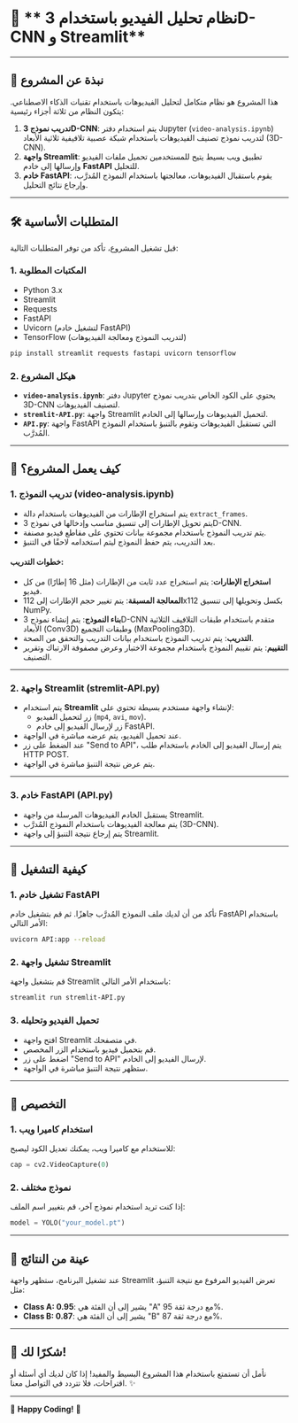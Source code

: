 # 📁 ** نظام تحليل الفيديو باستخدام 3D-CNN و Streamlit**

---

## 🌟 **نبذة عن المشروع**
هذا المشروع هو نظام متكامل لتحليل الفيديوهات باستخدام تقنيات الذكاء الاصطناعي. يتكون النظام من ثلاثة أجزاء رئيسية:

1. **تدريب نموذج 3D-CNN**: يتم استخدام دفتر Jupyter (`video-analysis.ipynb`) لتدريب نموذج تصنيف الفيديوهات باستخدام شبكة عصبية تلافيفية ثلاثية الأبعاد (3D-CNN).  
2. **واجهة Streamlit**: تطبيق ويب بسيط يتيح للمستخدمين تحميل ملفات الفيديو وإرسالها إلى خادم **FastAPI** للتحليل.  
3. **خادم FastAPI**: يقوم باستقبال الفيديوهات، معالجتها باستخدام النموذج المُدرَّب، وإرجاع نتائج التحليل.

---

## 🛠️ **المتطلبات الأساسية**
قبل تشغيل المشروع، تأكد من توفر المتطلبات التالية:

### 1. **المكتبات المطلوبة**
- Python 3.x
- Streamlit
- Requests
- FastAPI
- Uvicorn (لتشغيل خادم FastAPI)
- TensorFlow (لتدريب النموذج ومعالجة الفيديوهات)

```bash
pip install streamlit requests fastapi uvicorn tensorflow
```

### 2. **هيكل المشروع**
- **`video-analysis.ipynb`**: دفتر Jupyter يحتوي على الكود الخاص بتدريب نموذج 3D-CNN لتصنيف الفيديوهات.
- **`stremlit-API.py`**: واجهة Streamlit لتحميل الفيديوهات وإرسالها إلى الخادم.
- **`API.py`**: واجهة FastAPI التي تستقبل الفيديوهات وتقوم بالتنبؤ باستخدام النموذج المُدرَّب.

---

## 🚀 **كيف يعمل المشروع؟**

### 1. **تدريب النموذج (video-analysis.ipynb)**
- يتم استخراج الإطارات من الفيديوهات باستخدام دالة `extract_frames`.
- يتم تحويل الإطارات إلى تنسيق مناسب وإدخالها في نموذج 3D-CNN.
- يتم تدريب النموذج باستخدام مجموعة بيانات تحتوي على مقاطع فيديو مصنفة.
- بعد التدريب، يتم حفظ النموذج ليتم استخدامه لاحقًا في التنبؤ.

#### **خطوات التدريب:**
- **استخراج الإطارات**: يتم استخراج عدد ثابت من الإطارات (مثل 16 إطارًا) من كل فيديو.
- **المعالجة المسبقة**: يتم تغيير حجم الإطارات إلى 112x112 بكسل وتحويلها إلى تنسيق NumPy.
- **بناء النموذج**: يتم إنشاء نموذج 3D-CNN متقدم باستخدام طبقات التلافيف الثلاثية الأبعاد (Conv3D) وطبقات التجميع (MaxPooling3D).
- **التدريب**: يتم تدريب النموذج باستخدام بيانات التدريب والتحقق من الصحة.
- **التقييم**: يتم تقييم النموذج باستخدام مجموعة الاختبار وعرض مصفوفة الارتباك وتقرير التصنيف.

---

### 2. **واجهة Streamlit (stremlit-API.py)**
- يتم استخدام **Streamlit** لإنشاء واجهة مستخدم بسيطة تحتوي على:
  - زر لتحميل الفيديو (`mp4`, `avi`, `mov`).
  - زر لإرسال الفيديو إلى خادم FastAPI.
- عند تحميل الفيديو، يتم عرضه مباشرة في الواجهة.
- عند الضغط على زر "Send to API"، يتم إرسال الفيديو إلى الخادم باستخدام طلب HTTP POST.
- يتم عرض نتيجة التنبؤ مباشرة في الواجهة.

---

### 3. **خادم FastAPI (API.py)**
- يستقبل الخادم الفيديوهات المرسلة من واجهة Streamlit.
- يتم معالجة الفيديوهات باستخدام النموذج المُدرَّب (3D-CNN).
- يتم إرجاع نتيجة التنبؤ إلى واجهة Streamlit.

---

## 🔧 **كيفية التشغيل**

### 1. **تشغيل خادم FastAPI**
تأكد من أن لديك ملف النموذج المُدرَّب جاهزًا. ثم قم بتشغيل خادم FastAPI باستخدام الأمر التالي:

```bash
uvicorn API:app --reload
```

### 2. **تشغيل واجهة Streamlit**
قم بتشغيل واجهة Streamlit باستخدام الأمر التالي:

```bash
streamlit run stremlit-API.py
```

### 3. **تحميل الفيديو وتحليله**
- افتح واجهة Streamlit في متصفحك.
- قم بتحميل فيديو باستخدام الزر المخصص.
- اضغط على زر "Send to API" لإرسال الفيديو إلى الخادم.
- ستظهر نتيجة التنبؤ مباشرة في الواجهة.

---

## 🎨 **التخصيص**
### 1. **استخدام كاميرا ويب**
للاستخدام مع كاميرا ويب، يمكنك تعديل الكود ليصبح:
```python
cap = cv2.VideoCapture(0)
```

### 2. **نموذج مختلف**
إذا كنت تريد استخدام نموذج آخر، قم بتغيير اسم الملف:
```python
model = YOLO("your_model.pt")
```

---

## 📸 **عينة من النتائج**
عند تشغيل البرنامج، ستظهر واجهة Streamlit تعرض الفيديو المرفوع مع نتيجة التنبؤ، مثل:
- **Class A: 0.95**: يشير إلى أن الفئة هي "A" مع درجة ثقة 95%.
- **Class B: 0.87**: يشير إلى أن الفئة هي "B" مع درجة ثقة 87%.

---

## 🙏 **شكرًا لك!**
نأمل أن تستمتع باستخدام هذا المشروع البسيط والمفيد! إذا كان لديك أي أسئلة أو اقتراحات، فلا تتردد في التواصل معنا. ✨

--- 

🌟 **Happy Coding!** 🌟
